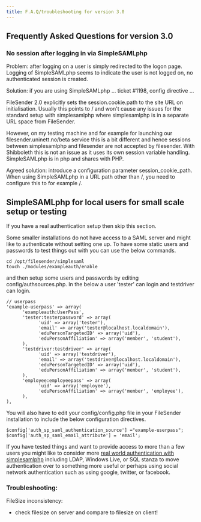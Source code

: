 ```yaml
---
title: F.A.Q/troubleshooting for version 3.0
---
```


## Frequently Asked Questions for version 3.0


### No session after logging in via SimpleSAMLphp


Problem: after logging on a user is simply redirected to the logon page. Logging of SimpleSAMLphp seems to indicate the user is not logged on, no authenticated session is created.

Solution: if you are using SimpleSAMLphp ... ticket #1198, config directive ...

FileSender 2.0 explicitly sets the session.cookie.path to the site URL on initialisation. Usually this points to / and won't cause any
issues for the standard setup with simplesamlphp where simplesamlphp is in a separate URL space from
FileSender.

However, on my testing machine and for example for launching our filesender.uninett.no/beta service this
is a bit different and hence sessions between simplesamlphp and filesender are not accepted by filesender.
With Shibboleth this is not an issue as it uses its own session variable handling. SimpleSAMLphp is in php and shares with PHP.

Agreed solution: introduce a configuration parameter session_cookie_path. When using SimpleSAMLphp in a URL path other than /, you need to configure this to for example /.

## SimpleSAMLphp for local users for small scale setup or testing

If you have a real authentication setup then skip this section.

Some smaller installations do not have access to a SAML server and
might like to authenticate without setting one up. To have some static
users and passwords to test things out with you can use the below commands.

	cd /opt/filesender/simplesaml
	touch ./modules/exampleauth/enable

and then setup some users and passwords by editing
config/authsources.php. In the below a user 'tester' can login and
testdriver can login.

	// userpass	
	'example-userpass' => array(
	      'exampleauth:UserPass',
	      'tester:testerpassword' => array(
	            'uid' => array('tester'),
	            'email' => array('tester@localhost.localdomain'),
	            'eduPersonTargetedID' => array('uid'),
	            'eduPersonAffiliation' => array('member', 'student'),
	      ),
	      'testdriver:testdriver' => array(
	            'uid' => array('testdriver'),
	            'email' => array('testdriver@localhost.localdomain'),
	            'eduPersonTargetedID' => array('uid'),
	            'eduPersonAffiliation' => array('member', 'student'),
	      ),
	      'employee:employeepass' => array(
	            'uid' => array('employee'),
	            'eduPersonAffiliation' => array('member', 'employee'),
	      ),
	),

You will also have to edit your config/config.php file in your FileSender installation
to include the below configuration directives.

```
$config['auth_sp_saml_authentication_source'] ="example-userpass";
$config['auth_sp_saml_email_attribute'] = 'email';
```


If you have tested things and want to provide access to more than a
few users you might like to consider more [real world authentication with simplesamlphp](https://simplesamlphp.org/samlidp)
including LDAP, Windows Live, or SQL
stanza to move authentication over to something more useful or perhaps
using social network authentication such as using google, twitter, or
facebook.



### Troubleshooting:

FileSize inconsistency:
- check filesize on server and compare to filesize on client!
